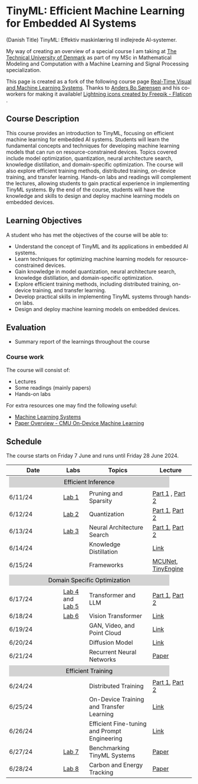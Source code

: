 # TinyML: Efficient Machine Learning for Embedded AI Systems
(Danish Title) TinyML: Effektiv maskinlæring til indlejrede AI-systemer.

My way of creating an overview of a special course I am taking at [The Technical University of Denmark](https://www.dtu.dk/) as 
part of my MSc in Mathematical Modeling and Computation with a Machine Learning and Signal Processing specialization.  

This page is created as a fork of the following course page [Real-Time Visual and Machine Learning Systems](https://absorensen.github.io/real-time-visual-and-machine-learning-systems/). Thanks to [Anders Bo Sørensen](https://absorensen.github.io/) and his co-workers for making it available! 
<a href="https://www.flaticon.com/free-icons/lightning" title="lightning icons">Lightning icons created by Freepik - Flaticon</a>
.

## Course Description
This course provides an introduction to TinyML, focusing on efficient machine learning for embedded AI systems. Students will learn the fundamental concepts and techniques for developing machine learning models that can run on resource-constrained devices. Topics covered include model optimization, quantization, neural architecture search, knowledge distillation, and domain-specific optimization. The course will also explore efficient training methods, distributed training, on-device training, and transfer learning. Hands-on labs and readings will complement the lectures, allowing students to gain practical experience in implementing TinyML systems. By the end of the course, students will have the knowledge and skills to design and deploy machine learning models on embedded devices.


## Learning Objectives

A student who has met the objectives of the course will be able to:

* Understand the concept of TinyML and its applications in embedded AI systems.
* Learn techniques for optimizing machine learning models for resource-constrained devices.
* Gain knowledge in model quantization, neural architecture search, knowledge distillation, and domain-specific optimization.
* Explore efficient training methods, including distributed training, on-device training, and transfer learning.
* Develop practical skills in implementing TinyML systems through hands-on labs.
* Design and deploy machine learning models on embedded devices.

## Evaluation
* Summary report of the learnings throughout the course

### Course work
The course will consist of:

* Lectures
* Some readings (mainly papers)
* Hands-on labs

For extra resources one may find the following useful:

* [Machine Learning Systems](https://harvard-edge.github.io/cs249r_book/)
* [Paper Overview - CMU On-Device Machine Learning](https://cmu-odml.github.io/papers/)

## Schedule
The course starts on Friday 7 June and runs until Friday 28 June 2024.

Date      | Labs      | Topics    |Lecture
----------|-----------|-----------|-------
|<div style="background-color: #D3D3D3; padding: 5px; color: black; text-align: center; width:325%" colspan="4">Efficient Inference</div>|
6/11/24   |[Lab 1][21]|Pruning and Sparsity                         | [Part 1][0] , [Part 2][1]
6/12/24   |[Lab 2][22]|Quantization                                 | [Part 1][2], [Part 2][3]
6/13/24   |[Lab 3][23]|Neural Architecture Search                   | [Part 1][4], [Part 2][5]
6/14/24   ||Knowledge Distillation                                  | [Link][6] 
6/15/24   ||Frameworks                                              | [MCUNet][7], [TinyEngine][8] 
|<div style="background-color: #D3D3D3; padding: 5px; color: black; text-align: center; width:325%" colspan="4">Domain Specific Optimization</div>|
6/17/24   |[Lab 4][26] and [Lab 5][27]|Transformer and LLM                          | [Part 1][9], [Part 2][10] 
6/18/24   |[Lab 6][28]|Vision Transformer                           | [Link][11] 
6/19/24   ||GAN, Video, and Point Cloud                             | [Link][12] 
6/20/24   ||Diffusion Model                                         | [Link][13] 
6/21/24   ||Recurrent Neural Networks                               | [Paper][14] 
|<div style="background-color: #D3D3D3; padding: 5px; color: black; text-align: center; width:325%" colspan="4">Efficient Training</div>|
6/24/24   ||Distributed Training                                    | [Part 1][15], [Part 2][16] 
6/25/24   ||On-Device Training and Transfer Learning                | [Link][17] 
6/26/24   ||Efficient Fine-tuning and Prompt Engineering            | [Link][18] 
6/27/24   |[Lab 7][29]|Benchmarking TinyML Systems                 | [Paper][19] 
6/28/24   |[Lab 8][30]|Carbon and Energy Tracking                  | [Paper][20] 

<!--Lectures-->
[0]:    https://youtu.be/w5WiUcDJosM
[1]:    https://youtu.be/3t9aGLLaCqs
[2]:    https://youtu.be/TSc_BibWRhM
[3]:    https://youtu.be/g-TzDApaE88
[4]:    https://youtu.be/gFi29IEHRGc
[5]:    https://youtu.be/EFpGQoDQ7JI
[6]:    https://youtu.be/EkjVHToId7U
[7]:    https://youtu.be/l7RdJRYl7ZY
[8]:    https://youtu.be/HGsvWHqU29Y
[9]:    https://www.youtube.com/embed/A12m85vbZro?si=D1-cvRL-RDlqFGfd
[10]:   https://youtu.be/7WeraZ0LLlg 
[11]:   https://youtu.be/QQY24LLww1A
[12]:   https://youtu.be/W3WwxI0M-hI
[13]:   https://youtu.be/nFE1euQ_Wtw
[14]:   https://arxiv.org/abs/2402.12263
[15]:   https://youtu.be/0vdzBAms8mE
[16]:   https://youtu.be/mP4BL6URdxc
[17]:   https://youtu.be/PArGX623PvA
[18]:   https://youtu.be/vOPwwRCZ8q8
[19]:   https://arxiv.org/abs/2003.04821     
[20]:   https://arxiv.org/abs/2007.03051
<!--Labs-->
[21]:   https://drive.google.com/file/d/124toPMHDd3z6LiXOhOgHPy6Wvb0Xzw3E/view?usp=sharing   
[22]:   https://github.com/cmu-odml/cmu-odml.github.io/blob/master/labs/03_quantization.ipynb
[23]:   https://drive.google.com/file/d/1n1_T-icO-LZsZpcti-pRZcX_VvumbDWM/view?usp=sharing
[26]:   https://colab.research.google.com/drive/1zxkqlnaJ7y5P9PAhyr0504je3uJZVIaF?usp=share_link
[27]:   https://github.com/ee292d/labs/blob/main/lab6/README.md
[28]:   https://github.com/ee292d/labs/tree/main/lab2
[29]:   https://github.com/cmu-odml/cmu-odml.github.io/blob/master/labs/01_pytorch_ffnns.md
[30]:   https://github.com/cmu-odml/cmu-odml.github.io/blob/master/labs/05_energy.md